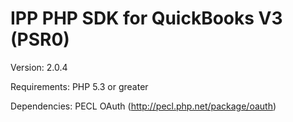 IPP PHP SDK for QuickBooks V3 (PSR0)
===

Version: 2.0.4

Requirements:  PHP 5.3 or greater

Dependencies:  PECL OAuth (http://pecl.php.net/package/oauth)